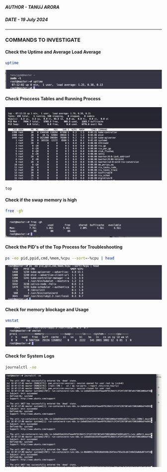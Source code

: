 <!-- A client has a Linux server that has just paged you because of a high load average issue. Upon connecting and running uptime you see: 12:20:50 up 1 day, 10:52, 6 users, load average: 44.28, 33.34, 30.44 How would you troubleshoot this issue to find out what is the source of the load and what tools would you use? Please also list what you would look for in the output of the commands you would run. -->
##### AUTHOR - TANUJ ARORA
##### DATE - 19 July 2024
----
### COMMANDS TO INVESTIGATE
#### Check the Uptime and Average Load Average
```sh
uptime
```
![alt text](image.png)
#### Check Proccess Tables and Running Process
![alt text](image-1.png)
```sh
top
```
#### Check if the swap memory is high
```sh
free -gh
```
![alt text](image-5.png)
#### Check the PID's of the Top Process for Troubleshooting
```sh
ps -eo pid,ppid,cmd,%mem,%cpu --sort=-%cpu | head

```
![alt text](image-2.png)

#### Check for memory blockage and Usage
```sh
vmstat
```
![alt text](image-3.png)

#### Check for System Logs
```sh
journalctl -xe
```
![alt text](image-4.png)